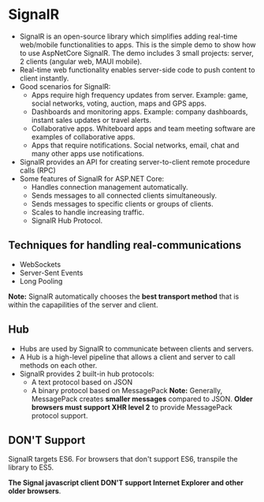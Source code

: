 # SignalR
- SignalR is an open-source library which simplifies adding real-time web/mobile functionalities to apps. This is the simple demo to show how to use AspNetCore SignalR. The demo includes 3 small projects: server, 2 clients (angular web, MAUI mobile).
- Real-time web functionality enables server-side code to push content to client instantly.
- Good scenarios for SignalR:
    - Apps require high frequency updates from server. Example: game, social networks, voting, auction, maps and GPS apps.
    - Dashboards and monitoring apps. Example: company dashboards, instant sales updates or travel alerts.
    - Collaborative apps. Whiteboard apps and team meeting software are examples of collaborative apps.
    - Apps that require notifications. Social networks, email, chat and many other apps use notifications.
- SignalR provides an API for creating server-to-client remote  procedure calls (RPC)
- Some features of SignalR for ASP.NET Core:
    - Handles connection management automatically.
    - Sends messages to all connected clients simultaneously.
    - Sends messages to specific clients or groups of clients.
    - Scales to handle increasing traffic.
    - SignalR Hub Protocol.
## Techniques for handling real-communications
- WebSockets
- Server-Sent Events
- Long Pooling

**Note:** SignalR automatically chooses the **best transport method** that is within the capapilities of the server and client.

## Hub
- Hubs are used by SignalR to communicate between clients and servers.
- A Hub is a high-level pipeline that allows a client and server to call methods on each other.
- SignalR provides 2 built-in hub protocols:
    - A text protocol based on JSON
    - A binary protocol based on MessagePack
    **Note:** Generally, MessagePack creates **smaller messages** compared to JSON. **Older browsers must support XHR level 2** to provide MessagePack protocol support.

## DON'T Support
 SignalR targets ES6. For browsers that don't support ES6, transpile the library to ES5.
 
 **The Signal javascript client DON'T support Internet Explorer and other older browsers**.